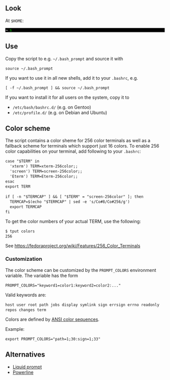 ## Look
At `$HOME`:

![Base prompt](images/base.png)

## Use
Copy the script to e.g. `~/.bash_prompt` and source it with
```
source ~/.bash_prompt
```

If you want to use it in all new shells, add it to your `.bashrc`, e.g.
```
[ -f ~/.bash_prompt ] && source ~/.bash_prompt
```

If you want to install it for all users on the system, copy it to
* `/etc/bash/bashrc.d/` (e.g. on Gentoo)
* `/etc/profile.d/` (e.g. on Debian and Ubuntu)

## Color scheme
The script contains a color sheme for 256 color terminals as well as a fallback scheme for terminals which support just 16 colors. 
To enable 256 color capabilities on your terminal, add following to your `.bashrc`:
```
case "$TERM" in
  'xterm') TERM=xterm-256color;;
  'screen') TERM=screen-256color;;
  'Eterm') TERM=Eterm-256color;;
esac
export TERM

if [ -n "$TERMCAP" ] && [ "$TERM" = "screen-256color" ]; then
  TERMCAP=$(echo "$TERMCAP" | sed -e 's/Co#8/Co#256/g')
  export TERMCAP
fi
```
To get the color numbers of your actual TERM, use the following:
```
$ tput colors
256
```
See https://fedoraproject.org/wiki/Features/256_Color_Terminals

### Customization
The color scheme can be customized by the `PROMPT_COLORS` environment variable. The variable has the form
```
PROMPT_COLORS="keyword1=color1:keyword2=color2:..."
```
Valid keywords are:
```
host user root path jobs display symlink sign errsign errno readonly repos changes term
```
Colors are defined by [ANSI color sequences](https://en.wikipedia.org/wiki/ANSI_escape_code#Colors).

Example:
```
export PROMPT_COLORS="path=1;30:sign=1;33"
```

## Alternatives

* [Liquid prompt](https://github.com/nojhan/liquidprompt)
* [Powerline](https://github.com/powerline/powerline)

